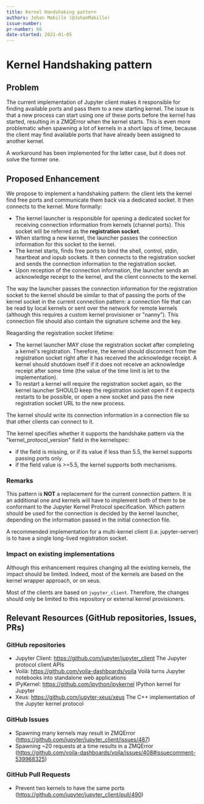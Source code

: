 ```yaml
---
title: Kernel Handshaking pattern
authors: Johan Mabille (@JohanMabille)
issue-number:
pr-number: 66
date-started: 2021-01-05
---
```


# Kernel Handshaking pattern

## Problem

The current implementation of Jupyter client makes it responsible for finding available ports and pass them to a new starting kernel. The issue is that a new process can start using one of these ports before the kernel has started, resulting in a ZMQError when the kernel starts. This is even more problematic when spawning a lot of kernels in a short laps of time, because the client may find available ports that have already been assigned to another kernel.

A workaround has been implemented for the latter case, but it does not solve the former one.

## Proposed Enhancement

We propose to implement a handshaking pattern: the client lets the kernel find free ports and communicate them back via a dedicated socket. It then connects to the kernel. More formally:

- The kernel launcher is responsible for opening a dedicated socket for receiving connection information from kernels (channel ports). This socket will be referred as the **registration socket**.
- When starting a new kernel, the launcher passes the connection information for this socket to the kernel.
- The kernel starts, finds free ports to bind the shell, control, stdin, heartbeat and iopub sockets. It then connects to the registration socket and sends the connection information to the registration socket.
- Upon reception of the connection information, the launcher sends an acknowledge receipt to the kernel, and the client connects to the kernel.

The way the launcher passes the connection information for the registration socket to the kernel should be similar to that of passing the ports of the kernel socket in the current connection pattern: a connection file that can be read by local kernels or sent over the network for remote kernels (although this requires a custom kernel provisioner or "nanny"). This connection file should also contain the signature scheme and the key.

Reagarding the registration socket lifetime:

- The kernel launcher MAY close the registration socket after completing a kernel's registration. Therefore, the kernel should disconnect from the registration socket right after it has received the acknowledge receipt. A kernel should shutdown itself if it does not receive an acknowledge receipt after some time (the value of the time limit is let to the implementation).
- To restart a kernel will require the registration socket again, so the kernel launcher SHOULD keep the registration socket open if it expects restarts to be possible, or open a new socket and pass the new registration socket URL to the new process.

The kernel should write its connection information in a connection file so that other clients can connect to it.

The kernel specifies whether it supports the handshake pattern via the "kernel_protocol_version" field in the kernelspec:
- if the field is missing, or if its value if less than 5.5, the kernel supports passing ports only.
- if the field value is >=5.5, the kernel supports both mechanisms.

### Remarks

This pattern is **NOT** a replacement for the current connection pattern. It is an additional one and kernels will have to implement both of them to be conformant to the Jupyter Kernel Protocol specification. Which pattern should be used for the connection is decided by the kernel launcher, depending on the information passed in the initial connection file.


A recommended implementation for a multi-kernel client (i.e. jupyter-server) is to have a single long-lived registration socket.

### Impact on existing implementations

Although this enhancement requires changing all the existing kernels, the impact should be limited. Indeed, most of the kernels are based on the kernel wrapper approach, or on xeus.

Most of the clients are based on `jupyter_client`. Therefore, the changes should only be limited to this repository or external kernel provisioners.

## Relevant Resources (GitHub repositories, Issues, PRs)

### GitHub repositories

- Jupyter Client: https://github.com/jupyter/jupyter_client
The Jupyter protocol client APIs
- Voilà: https://github.com/voila-dashboards/voila
Voilà turns Jupyter notebooks into standalone web applications
- IPyKernel: https://github.com/ipython/ipykernel
IPython kernel for Jupyter
- Xeus: https://github.com/jupyter-xeus/xeus
The C++ implementation of the Jupyter kernel protocol

### GitHub Issues

- Spawning many kernels may result in ZMQError (https://github.com/jupyter/jupyter_client/issues/487)
- Spawning ~20 requests at a time results in a ZMQError  (https://github.com/voila-dashboards/voila/issues/408#issuecomment-539968325)

### GitHub Pull Requests

- Prevent two kernels to have the same ports (https://github.com/jupyter/jupyter_client/pull/490)
